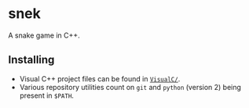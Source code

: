 # snek

A snake game in C++.


## Installing

* Visual C++ project files can be found in [`VisualC/`](VisualC/).
* Various repository utilities count on `git` and `python` (version 2) being present in `$PATH`.